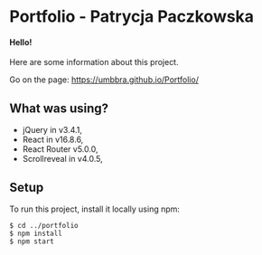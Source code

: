 # Portfolio - Patrycja Paczkowska
#### Hello!
Here are some information about this project.

Go on the page: https://umbbra.github.io/Portfolio/

## What was using?
* jQuery in v3.4.1,
* React in v16.8.6,
* React Router v5.0.0,
* Scrollreveal in v4.0.5,

## Setup
To run this project, install it locally using npm:

```
$ cd ../portfolio
$ npm install
$ npm start
```
